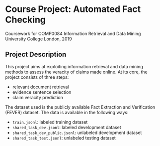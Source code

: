 # Course Project: Automated Fact Checking
Coursework for COMP0084 Information Retrieval and Data Mining
University College London, 2019

## Project Description
This project aims at exploiting information retrieval and data mining methods
to assess the veracity of claims made online. At its core, the project consists
of three steps:
- relevant document retrieval
- evidence sentence selection
- claim veracity prediction

The dataset used is the publicly available Fact Extraction and Verification 
(FEVER) dataset. The data is available in the following ways:
- `train.jsonl`: labeled training dataset
- `shared_task_dev.jsonl`: labeled development dataset
- `shared_task_dev_public.jsonl`: unlabeled development dataset
- `shared_task_test.jsonl`: unlabeled testing dataset

